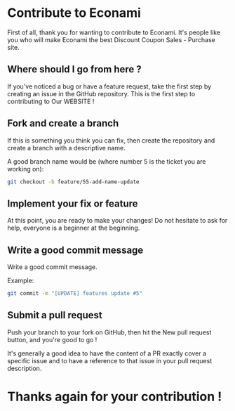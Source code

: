 # Contribute to Econami

First of all, thank you for wanting to contribute to Econami. It's people like you who will make Econami the best Discount Coupon Sales - Purchase site.

## Where should I go from here ?

If you've noticed a bug or have a feature request, take the first step by creating an issue in the GitHub repository. This is the first step to contributing to Our WEBSITE !

## Fork and create a branch

If this is something you think you can fix, then create the repository and create a branch with a descriptive name.

A good branch name would be (where number 5 is the ticket you are working on):

```bash
git checkout -b feature/55-add-name-update
```

## Implement your fix or feature

At this point, you are ready to make your changes! Do not hesitate to ask for help, everyone is a beginner at the beginning.

## Write a good commit message

Write a good commit message.

Example:
```bash
git commit -m "[UPDATE] features update #5"
```

## Submit a pull request

Push your branch to your fork on GitHub, then hit the New pull request button, and you're good to go !

It's generally a good idea to have the content of a PR exactly cover a specific issue and to have a reference to that issue in your pull request description.


# Thanks again for your contribution !

